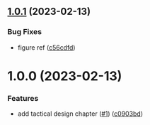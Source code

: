 ## [1.0.1](https://github.com/eco-trip/LSS-report/compare/v1.0.0...v1.0.1) (2023-02-13)


### Bug Fixes

* figure ref ([c56cdfd](https://github.com/eco-trip/LSS-report/commit/c56cdfde01cbe4698df90216b989f30f51baba6b))

# 1.0.0 (2023-02-13)


### Features

* add tactical design chapter ([#1](https://github.com/eco-trip/LSS-report/issues/1)) ([c0903bd](https://github.com/eco-trip/LSS-report/commit/c0903bd635e2ff30e8d14dca56587e1320d687d8))
